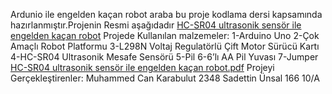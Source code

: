 Ardunio ile  engelden kaçan robot araba 
bu proje kodlama dersi kapsamında hazırlanmıştır.Projenin Resmi aşağıdadır
[HC-SR04 ultrasonik sensör ile engelden kaçan robot](https://github.com/Can35710/Proje-Kodlar/assets/134143225/e03c16af-148f-4133-84d5-364bcfc3ae9b)
Projede Kullanılan malzemeler:
1-Arduino Uno
2-Çok Amaçlı Robot Platformu 
3-L298N Voltaj Regulatörlü Çift Motor Sürücü Kartı
4-HC-SR04 Ultrasonik Mesafe Sensörü
5-Pil 
6-6’lı AA Pil Yuvası
7-Jumper
[HC-SR04 ultrasonik sensör ile engelden kaçan robot.pdf](https://github.com/Can35710/Proje-Kodlar/files/11676309/HC-SR04.ultrasonik.sensor.ile.engelden.kacan.robot.pdf)
Projeyi Gerçekleştirenler:
Muhammed Can Karabulut 2348
Sadettin Ünsal 166
10/A
